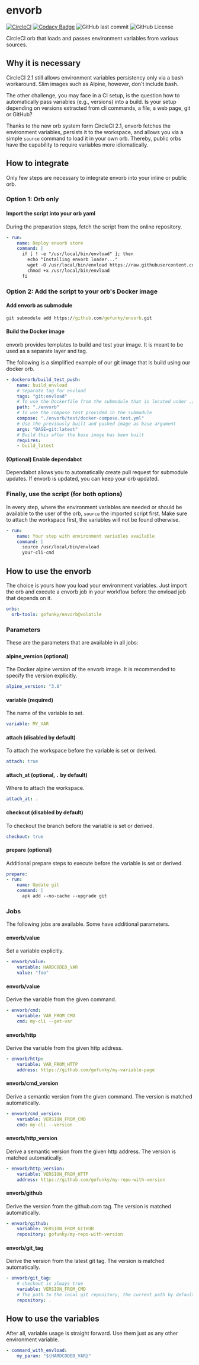 # envorb

[![CircleCI](https://circleci.com/gh/gofunky/envorb/tree/master.svg?style=shield)](https://circleci.com/gh/gofunky/envorb/tree/master)
[![Codacy Badge](https://api.codacy.com/project/badge/Grade/22c19fadee13479fac231d551e6442e9)](https://www.codacy.com/app/gofunky/envorb?utm_source=github.com&amp;utm_medium=referral&amp;utm_content=gofunky/envorb&amp;utm_campaign=Badge_Grade)
![GitHub last commit](https://img.shields.io/github/last-commit/gofunky/envorb.svg)
![GitHub License](https://img.shields.io/github/license/gofunky/envorb.svg)

CircleCI orb that loads and passes environment variables from various sources.

## Why it is necessary

CircleCI 2.1 still allows environment variables persistency only via a bash workaround.
Slim images such as Alpine, however, don't include bash.

The other challenge, you may face in a CI setup, is the question how to automatically pass variables (e.g., versions) into a build.
Is your setup depending on versions extracted from cli commands, a file, a web page, git or GitHub?

Thanks to the new orb system form CircleCI 2.1, envorb fetches the environment variables, persists it to the workspace, and allows you via a simple `source` command to load it in your own orb.
Thereby, public orbs have the capability to require variables more idiomatically.
 
## How to integrate

Only few steps are necessary to integrate envorb into your inline or public orb.

### Option 1: Orb only

#### Import the script into your orb yaml

During the preparation steps, fetch the script from the online repository.

```yaml
- run:
    name: Deploy envorb store
    command: |
      if [ ! -e "/usr/local/bin/envload" ]; then
        echo "Installing envorb loader..."
        wget -O /usr/local/bin/envload https://raw.githubusercontent.com/gofunky/orbs/master/envorb/load.sh
        chmod +x /usr/local/bin/envload
      fi
```

### Option 2: Add the script to your orb's Docker image

#### Add envorb as submodule

```cmd
git submodule add https://github.com/gofunky/envorb.git
```

#### Build the Docker image

envorb provides templates to build and test your image.
It is meant to be used as a separate layer and tag.

The following is a simplified example of our git image that is build using our docker orb. 

```yaml
- dockerorb/build_test_push:
    name: build_envload
    # Separate tag for envload
    tags: "git:envload"
    # To use the Dockerfile from the submodule that is located under ./envorb
    path: "./envorb"
    # To use the compose test provided in the submodule
    compose: "./envorb/test/docker-compose.test.yml"
    # Use the previously built and pushed image as base argument
    args: "BASE=git:latest"
    # Build this after the base image has been built
    requires:
    - build_latest
```  

#### (Optional) Enable dependabot

Dependabot allows you to automatically create pull request for submodule updates.
If envorb is updated, you can keep your orb updated.

### Finally, use the script (for both options)

In every step, where the environment variables are needed or should be available to the user of the orb, `source` the imported script first.
Make sure to attach the workspace first, the variables will not be found otherwise.

```yaml
- run:
    name: Your step with environment variables available
    command: |
      source /usr/local/bin/envload
      your-cli-cmd
```

## How to use the envorb

The choice is yours how you load your environment variables.
Just import the orb and execute a envorb job in your workflow before the envload job that depends on it.

```yaml
orbs:
  orb-tools: gofunky/envorb@volatile
```

### Parameters

These are the parameters that are available in all jobs:

#### alpine_version (optional)

The Docker alpine version of the envorb image. It is recommended to specify the version explicitly.

```yaml
alpine_version: "3.8"
```

#### variable (required)

The name of the variable to set.

```yaml
variable: MY_VAR
```

#### attach (disabled by default)

To attach the workspace before the variable is set or derived.

```yaml
attach: true
```

#### attach_at (optional, `.` by default)

Where to attach the workspace.

```yaml
attach_at: .
```

#### checkout (disabled by default)

To checkout the branch before the variable is set or derived.

```yaml
checkout: true
```

#### prepare (optional)

Additional prepare steps to execute before the variable is set or derived. 

```yaml
prepare:
- run:
    name: Update git
    command: |
      apk add --no-cache --upgrade git
```

### Jobs

The following jobs are available. Some have additional parameters.

#### envorb/value

Set a variable explicitly.

```yaml
- envorb/value:
    variable: HARDCODED_VAR
    value: "foo"
```

#### envorb/value

Derive the variable from the given command.

```yaml
- envorb/cmd:
    variable: VAR_FROM_CMD
    cmd: my-cli --get-var
```

#### envorb/http

Derive the variable from the given http address.

```yaml
- envorb/http:
    variable: VAR_FROM_HTTP
    address: https://github.com/gofunky/my-variable-page
```

#### envorb/cmd_version

Derive a semantic version from the given command. The version is matched automatically.

```yaml
- envorb/cmd_version:
    variable: VERSION_FROM_CMD
    cmd: my-cli --version
```

#### envorb/http_version

Derive a semantic version from the given http address. The version is matched automatically.

```yaml
- envorb/http_version:
    variable: VERSION_FROM_HTTP
    address: https://github.com/gofunky/my-repo-with-version
```

#### envorb/github

Derive the version from the github.com tag. The version is matched automatically.

```yaml
- envorb/github:
    variable: VERSION_FROM_GITHUB
    repository: gofunky/my-repo-with-version
```

#### envorb/git_tag

Derive the version from the latest git tag. The version is matched automatically.

```yaml
- envorb/git_tag:
    # checkout is always true
    variable: VERSION_FROM_CMD
    # The path to the local git repository, the current path by default
    repository: .
```

## How to use the variables

After all, variable usage is straight forward. Use them just as any other environment variable.

```yaml
- command_with_envload:
    my_param: "${HARDCODED_VAR}"
```
